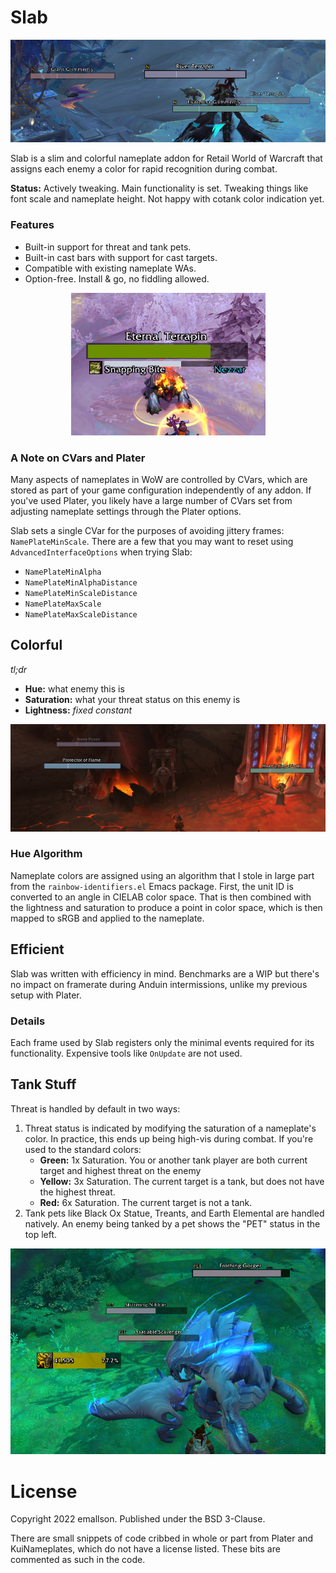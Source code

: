# Slab

![Slab in Bastion](readme/bastion_colors.png)

Slab is a slim and colorful nameplate addon for Retail World of Warcraft that assigns each enemy a color for rapid recognition during combat.

**Status:** Actively tweaking. Main functionality is set. Tweaking things like font scale and nameplate height. Not happy with cotank color indication yet.

### Features

- Built-in support for threat and tank pets.
- Built-in cast bars with support for cast targets.
- Compatible with existing nameplate WAs.
- Option-free. Install & go, no fiddling allowed.

<p align="center">
<img alt="Castbar" src="readme/turtle_cast.png" />
</p>

### A Note on CVars and Plater

Many aspects of nameplates in WoW are controlled by CVars, which are stored as part of your game configuration independently of any addon. If you've used Plater, you likely have a large number of CVars set from adjusting nameplate settings through the Plater options.

Slab sets a single CVar for the purposes of avoiding jittery frames: `NamePlateMinScale`. There are a few that you may want to reset using `AdvancedInterfaceOptions` when trying Slab:

- `NamePlateMinAlpha`
- `NamePlateMinAlphaDistance`
- `NamePlateMinScaleDistance`
- `NamePlateMaxScale`
- `NamePlateMaxScaleDistance`

## Colorful

*tl;dr*

- **Hue:** what enemy this is
- **Saturation:** what your threat status on this enemy is
- **Lightness:** *fixed constant*

![Slab in the Maw](readme/maw_colors.png)

### Hue Algorithm

Nameplate colors are assigned using an algorithm that I stole in large part from the `rainbow-identifiers.el` Emacs package. First, the unit ID is converted to an angle in CIELAB color space. That is then combined with the lightness and saturation to produce a point in color space, which is then mapped to sRGB and applied to the nameplate.

## Efficient

Slab was written with efficiency in mind. Benchmarks are a WIP but there's no impact on framerate during Anduin intermissions, unlike my previous setup with Plater.

### Details

Each frame used by Slab registers only the minimal events required for its functionality. Expensive tools like `OnUpdate` are not used.

## Tank Stuff

Threat is handled by default in two ways:

1. Threat status is indicated by modifying the saturation of a nameplate's color. In practice, this ends up being high-vis during combat. If you're used to the standard colors:
    - **Green:** 1x Saturation. You or another tank player are both current target and highest threat on the enemy
    - **Yellow:** 3x Saturation. The current target is a tank, but does not have the highest threat.
    - **Red:** 6x Saturation. The current target is not a tank. 
2. Tank pets like Black Ox Statue, Treants, and Earth Elemental are handled natively. An enemy being tanked by a pet shows the "PET" status in the top left.

<p align="center">
<img alt="Threat display" src="readme/devourer_threat.png" />
</p>

# License

Copyright 2022 emallson. Published under the BSD 3-Clause.

There are small snippets of code cribbed in whole or part from Plater and KuiNameplates, which do not have a license listed. These bits are commented as such in the code.
